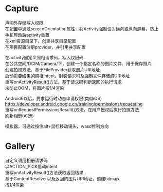 # Capture
声明外存储写入权限  
在配置中通过screenOrientation属性，将Activity强制设为横向或纵向屏幕，防止手机晃动后activity重置  
在xml资源目录下，创建共享目录配置  
在项目配置注册provider，并引用共享配置  

在activity自定义照相请求码，写入权限码  
在公共空间/DCIM/Camera/下，创建一个指定名称的图片文件，用于保存照片  
创建拍照方法，基于FileProvider获取图片URI地址  
启动需要结果的照相intent，封装请求吗及强制文件存储的URI地址    
重写onActivityResult()方法，基于请求码判断返回的执行请求  
未防止OOM，将图片按1/4渲染  

Android6以后，要求运行时动态申请权限(类似iOS)  
https://developer.android.google.cn/training/permissions/requesting  
重写onRequestPermissionsResult()方法，在用户授权后执行拍照方法  
刷新相册(可选)  

模拟器，可通过按住alt+鼠标移动镜头，wasd控制方向  
# Gallery
自定义调用相册请求码  
以ACTION_PICK启动intent  
重写onActivityResult()方法获取返回结果  
基于ContentResolver以及返回的图片URI地址，创建bitmap  
按1/4渲染    

 